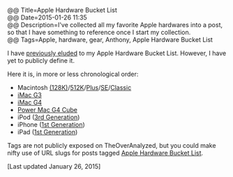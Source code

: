 @@ Title=Apple Hardware Bucket List  
@@ Date=2015-01-26 11:35  
@@ Description=I've collected all my favorite Apple hardwares into a post, so that I have something to reference once I start my collection.  
@@ Tags=Apple, hardware, gear, Anthony, Apple Hardware Bucket List  

I have [previously eluded][elu] to my Apple Hardware Bucket List. However, I have yet to publicly define it.

Here it is, in more or less chronological order:

* Macintosh [(128K)][f]/[512K][s]/[Plus][t]/[SE][fo]/[Classic][fi]
* [iMac G3][wikipedia]
* [iMac G4][wikipedia 2]
* [Power Mac G4 Cube][wikipedia 3]
* iPod ([3rd Generation][wikipedia 4])
* iPhone ([1st Generation][wikipedia 5])
* iPad ([1st Generation][wikipedia 6])

Tags are not publicly exposed on TheOverAnalyzed, but you could make nifty use of URL slugs for posts tagged [Apple Hardware Bucket List][ahbl].

[Last updated January 26, 2015]

[ahbl]: @@SiteRoot@@/tags/Apple%20Hardware%20Bucket%20List
[elu]: @@SiteRoot@@/2015/1/14/this-imac-concept-is-ridiculous-in-the-best-possible-way
[f]: https://en.wikipedia.org/wiki/Macintosh_128K
[s]: https://en.wikipedia.org/wiki/Macintosh_512K
[t]: https://en.wikipedia.org/wiki/Macintosh_Plus
[fi]: https://en.wikipedia.org/wiki/Macintosh_Classic
[fo]: https://en.wikipedia.org/wiki/Macintosh_SE
[wikipedia]: https://en.wikipedia.org/wiki/IMac_G3
[wikipedia 2]: https://en.wikipedia.org/wiki/IMac_G4
[wikipedia 3]: https://en.wikipedia.org/wiki/Power_Mac_G4_Cube
[wikipedia 4]: https://en.wikipedia.org/wiki/IPod_Classic#3rd_generation
[wikipedia 5]: https://en.wikipedia.org/wiki/IPhone_(1st_generation)
[wikipedia 6]: https://en.wikipedia.org/wiki/IPad_(1st_generation)